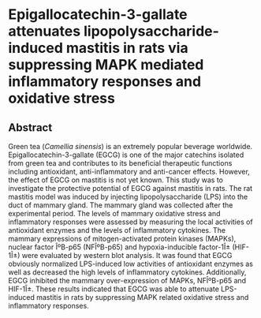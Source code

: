# Epigallocatechin-3-gallate attenuates lipopolysaccharide-induced mastitis in rats via suppressing MAPK mediated inflammatory responses and oxidative stress

## Abstract

Green tea (_Camellia sinensis_) is an extremely popular beverage worldwide. Epigallocatechin-3-gallate (EGCG) is one of the major catechins isolated from green tea and contributes to its beneficial therapeutic functions including antioxidant, anti-inflammatory and anti-cancer effects. However, the effect of EGCG on mastitis is not yet known. This study was to investigate the protective potential of EGCG against mastitis in rats. The rat mastitis model was induced by injecting lipopolysaccharide (LPS) into the duct of mammary gland. The mammary gland was collected after the experimental period. The levels of mammary oxidative stress and inflammatory responses were assessed by measuring the local activities of antioxidant enzymes and the levels of inflammatory cytokines. The mammary expressions of mitogen-activated protein kinases (MAPKs), nuclear factor ÎºB-p65 (NFÎºB-p65) and hypoxia-inducible factor-1Î± (HIF-1Î±) were evaluated by western blot analysis. It was found that EGCG obviously normalized LPS-induced low activities of antioxidant enzymes as well as decreased the high levels of inflammatory cytokines. Additionally, EGCG inhibited the mammary over-expression of MAPKs, NFÎºB-p65 and HIF-1Î±. These results indicated that EGCG was able to attenuate LPS-induced mastitis in rats by suppressing MAPK related oxidative stress and inflammatory responses.